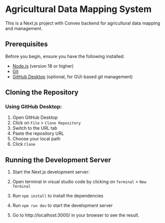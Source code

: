 # Agricultural Data Mapping System

This is a Next.js project with Convex backend for agricultural data mapping and management.

## Prerequisites

Before you begin, ensure you have the following installed:
- [Node.js](https://nodejs.org/) (version 18 or higher)
- [Git](https://git-scm.com/)
- [GitHub Desktop](https://desktop.github.com/) (optional, for GUI-based git management)

## Cloning the Repository

### Using GitHub Desktop:
1. Open GitHub Desktop
2. Click on `File` > `Clone Repository`
3. Switch to the URL tab
4. Paste the repository URL
5. Choose your local path
6. Click `Clone`

## Running the Development Server

1. Start the Next.js development server:

1. Open terminal in visual studio code by clicking on `Terminal` > `New Terminal`
2. Run `npm install` to install the dependencies
3. Run `npm run dev` to start the development server
4. Go to http://localhost:3000/ in your browser to see the result.


